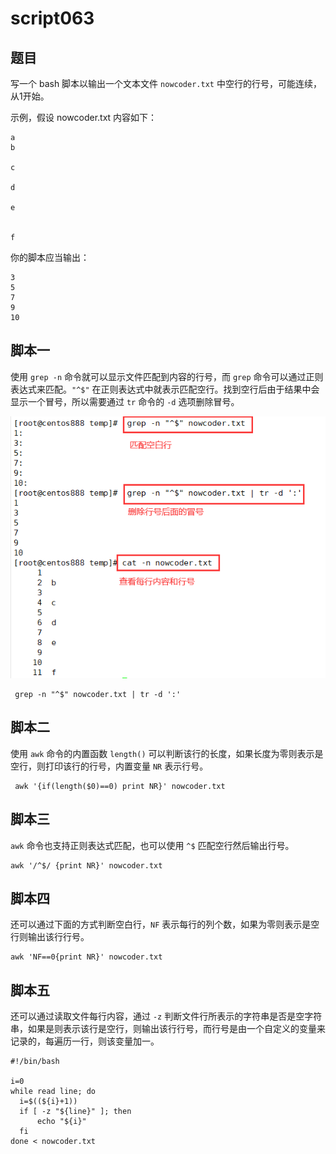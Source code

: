 # script063
## 题目

写一个 bash 脚本以输出一个文本文件 `nowcoder.txt` 中空行的行号，可能连续，从1开始。

示例，假设 nowcoder.txt 内容如下：
```text
a
b

c

d

e


f
```

你的脚本应当输出：
```text
3
5
7
9
10
```





## 脚本一

使用 `grep -n` 命令就可以显示文件匹配到内容的行号，而 `grep` 命令可以通过正则表达式来匹配。`"^$"` 在正则表达式中就表示匹配空行。找到空行后由于结果中会显示一个冒号，所以需要通过 `tr` 命令的 `-d` 选项删除冒号。

![image-20220708232503084](image-script063/image-20220708232503084.png)

```shell
 grep -n "^$" nowcoder.txt | tr -d ':'
```





## 脚本二

使用 `awk` 命令的内置函数 `length()` 可以判断该行的长度，如果长度为零则表示是空行，则打印该行的行号，内置变量 `NR` 表示行号。

```shell
 awk '{if(length($0)==0) print NR}' nowcoder.txt
```





## 脚本三

`awk` 命令也支持正则表达式匹配，也可以使用 `^$` 匹配空行然后输出行号。

```shell
awk '/^$/ {print NR}' nowcoder.txt
```



## 脚本四

还可以通过下面的方式判断空白行，`NF` 表示每行的列个数，如果为零则表示是空行则输出该行行号。

```shell
awk 'NF==0{print NR}' nowcoder.txt
```





## 脚本五

还可以通过读取文件每行内容，通过 `-z` 判断文件行所表示的字符串是否是空字符串，如果是则表示该行是空行，则输出该行行号，而行号是由一个自定义的变量来记录的，每遍历一行，则该变量加一。

```shell
#!/bin/bash

i=0
while read line; do
  i=$((${i}+1))
  if [ -z "${line}" ]; then
      echo "${i}"
  fi
done < nowcoder.txt
```